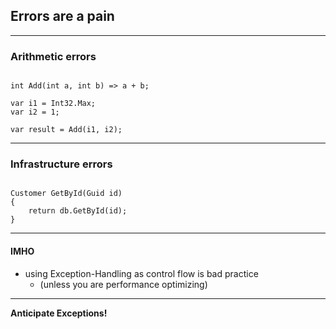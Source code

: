 ## Errors are a pain

----

### Arithmetic errors

<pre><code data-noescape data-trim class="lang-csharp hljs">
<span class="highlightcode">int</span> Add(int a, int b) => a + b;

var i1 = Int32.Max;
var i2 = 1;

var result = Add(i1, i2);
</code></pre>

----

### Infrastructure errors

<pre><code data-noescape data-trim class="lang-csharp hljs">
<span class="highlightcode">Customer</span> GetById(Guid id)
{
    return db.GetById(id);
}
</code></pre>

----

#### IMHO

- using Exception-Handling as control flow is bad practice
    - (unless you are performance optimizing)

----

**Anticipate Exceptions!**
